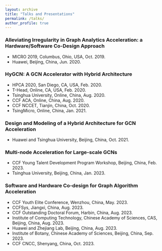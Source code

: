 ```yaml
---
layout: archive
title: "Talks and Presentations"
permalink: /talks/
author_profile: true
---
```


### Alleviating Irregularity in Graph Analytics Acceleration: a Hardware/Software Co-Design Approach
* MICRO 2019, Columbus, Ohio, USA, Oct. 2019.
* Huawei, Beijing, China, Jun. 2020.

### HyGCN: A GCN Accelerator with Hybrid Architecture
* HPCA 2020, San Diego, CA, USA, Feb. 2020.
* T-Head, Online, CA, USA, Feb. 2020.
* Tsinghua University, Online, China, Aug. 2020.
* CCF ACA, Online, China, Aug. 2020.
* CCF NCCET, Tianjin, China, Oct. 2020.
* TsingMicro, Online, China, Jan. 2021.

### Design and Modeling of a Hybrid Architecture for GCN Acceleration 
* Huawei and Tsinghua University, Beijing, China, Oct. 2021.

### Multi-node Acceleration for Large-scale GCNs
* CCF Young Talent Development Program Workshop, Beijing, China, Feb. 2023.
* Tsinghua University, Beijing, China, Jan. 2023.

### Software and Hardware Co-design for Graph Algorithm Acceleration
* CCF Youth Elite Conference, Wenzhou, China, May. 2023.
* CCFSys, Jiangxi, China, Aug. 2023.
* CCF Outstanding Doctoral Forum, Harbin, China, Aug. 2023.
* Institute of Computing Technology, Chinese Academy of Sciences, CAS, Beijing, China, Aug. 2023.
* Huawei and Zhejiang Lab, Beijing, China, Aug. 2023.
* Institute of Botany, Chinese Academy of Sciences, Beijing, China, Sep. 2023.
* CCF CNCC, Shenyang, China, Oct. 2023.
